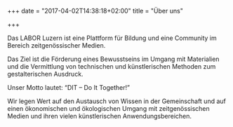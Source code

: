 +++
date = "2017-04-02T14:38:18+02:00"
title = "Über uns"

+++

Das LABOR Luzern ist eine Plattform für Bildung und eine Community im Bereich zeitgenössischer Medien.

Das Ziel ist die Förderung eines Bewusstseins im Umgang mit Materialien und die Vermittlung von technischen und künstlerischen Methoden zum gestalterischen Ausdruck.

Unser Motto lautet: “DIT – Do It Together!”

Wir legen Wert auf den Austausch von Wissen in der Gemeinschaft und auf einen ökonomischen und ökologischen Umgang mit zeitgenössischen Medien und ihren vielen künstlerischen Anwendungsbereichen.

